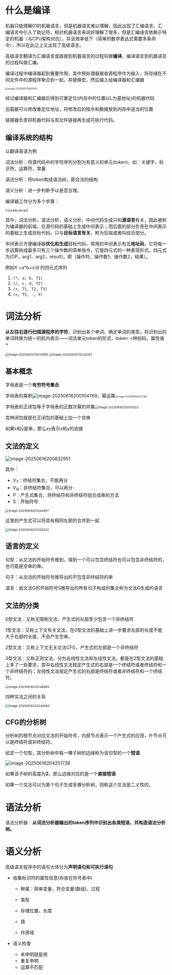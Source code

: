# 什么是编译

机器只能理解01的机器语言，但是机器语言难以理解，因此出现了汇编语言。汇编语言中引入了助记符，相对机器语言来说好理解了很多，但是汇编语言依赖于特定的机器（与CPU架构对应），并且效率低下（简单的数学表达式需要多条命令），所以在此之上又出现了高级语言。

高级语言翻译为汇编语言或直接到机器语言的过程叫做**编译**，编译语言到机器语言的过程叫做汇编。

编译过程中编译器起到重要作用，其中预处理器接收源程序作为输入，将存储在不同文件中的源程序聚合到一起，并替换宏，然后输入给编译器和汇编器

<img src="./assets/image-20250615170631455.png" alt="image-20250615170631455" style="zoom:50%;" />

经过编译器和汇编器后得到可重定位(内存中的位置以L为基地址)的机器代码

加载器可以修改重定位地址，将修改后的指令和数据放到内存中适当的位置

链接器负责将机器代码与库文件链接再生成可执行代码。





## 编译系统的结构

以翻译英语为例

词法分析：将源代码中的字符序列分割为有意义的单元(token)，如：关键字，标识符，运算符，常量

语法分析：将token构成语法树，即合法的结构

语义分析：进一步判断予以是否合理。



编译器工作分为多个步骤：

<img src="./assets/9922d05a03ce58f0c950d9b2a27e08df.png" alt="在这里插入图片描述" style="zoom:50%;" />

其中，词法分析，语法分析，语义分析，中间代码生成只和**源语言**有关，因此被称为编译器的前端，在源代码的基础上生成中间表示；而后面的部分负责在中间表示的基础上生成目标代码，只与**目标语言有关**，称为后端或者叫综合部分。



中间表示方便编译器**优化和生成**目标代码，常用的中间表示有**三地址码**，它将每一步运算拆成最多只有三个操作数的简单指令，它是四元式的一种表现形式，四元式为(OP，arg1，arg2，result)，即（操作符，操作数1，操作数2，结果）。

例如X =a*b+c/d 的四元式序列

1. `(*, a, b, T1)`
2. `(/, c, d, T2)`
3. `(+, T1, T2, T3)`
4. `(=, T3, -, X)`





# 词法分析

**从左往右逐行扫描源程序的字符**，识别出各个单词，确定单词的类型。将识别出的单词转换为统一的机内表示——词法单元token的形式，token: <种别码，属性值>

<img src="./assets/image-20250615174213959.png" alt="image-20250615174213959" style="zoom:67%;" />



<img src="./assets/image-20250615174232087.png" alt="image-20250615174232087" style="zoom:67%;" />



## 基本概念

字母表是一个**有穷符号集合**

字母表的乘积![image-20250616200104769](./assets/image-20250616200104769.png)，幂运算<img src="./assets/image-20250616200137182.png" alt="image-20250616200137182" style="zoom:50%;" />

字母表的正闭包等于字母表的正数次幂的并集<img src="./assets/image-20250616200351523.png" alt="image-20250616200351523" style="zoom:67%;" />

克林闭包就是在正闭包的基础上加一个空串



如果x和y是串，那么xy表示x和y的连接



## 文法的定义

![image-20250616200832951](./assets/image-20250616200832951.png)

其中：

+ $V_T$：终结符集合，不能再分
+ $V_N$：非终结符集合，可以再分
+ P：产生式集合，将终结符和非终结符组合成串的方法
+ S：开始符号

<img src="./assets/image-20250616201243907.png" alt="image-20250616201243907" style="zoom:67%;" />

这里的产生式可以将具有相同左部的合并到一起

<img src="./assets/image-20250616201330532.png" alt="image-20250616201330532" style="zoom:67%;" />

## 语言的定义

句型：从文法的开始符号推到，得到一个可以包含终结符也可以包含非终结符的，也可能是空串的串。

句子：从文法的开始符号推导出的不包含非终结符的串

语言：由文法G的开始符号S推导出的所有句子构成的集合称为文法G生成的语言



## 文法的分类

0型文法：又称无限制文法，产生式的左部至少包含一个非终结符

1型文法：又称上下文有关文法，在0型文法的基础上进一步要求左部的长度不能大于右部的长度，不会产生空串。

2型文法：又称上下文无关文法CFG，产生式的左部是一个非终结符	

3型文法：又称正则文法，分为右线性文法和左线性文法，都是在2型文法的基础上多了一些要求，其中右线性文法规定产生式的右部是一个终结符或者终结符和一个非终结符的；左线性文法规定产生式的右部是终结符或者非终结符和一个终结符。

<img src="./assets/image-20250616203148989.png" alt="image-20250616203148989" style="zoom:67%;" />																								



四种文法之间的关系

<img src="./assets/image-20250616203246065.png" alt="image-20250616203246065" style="zoom:67%;" />

## CFG的分析树

分析树的根节点对应文法的开始符号，内部节点表示一个产生式的应用，叶节点可以是终结符或非终结符。



给定一个句型，其分析树中每一棵子树的边缘称为该句型的一个**短语**

 ![image-20250616204251738](./assets/image-20250616204251738.png)

如果该子树的高度为**2**，那么边缘对应的是一个**直接短语**



如果一个文法可以为某个句子生成多棵分析树，则称这个文法是二义性的。









 



# 语法分析

语法分析器：**从词法分析器输出的token序列中识别出各类短语，并构造语法分析树。**







# 语义分析

高级语言程序中的语句大体分为**声明语句和可执行语句**

+ 收集标识符的属性信息(存放在符号表中)

  + 种属：简单变量，符合变量(数组)，过程 

  + 类型

  + 存储位置，长度

  + 值

  + 作用域

+ 语义检查
  + 未申明就是用
  + 重复申明
  + 运算不匹配









